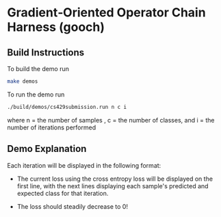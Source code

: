 # Gradient‑Oriented Operator Chain Harness (gooch)

## Build Instructions

To build the demo run 

```bash
make demos
```

To run the demo run

```bash
./build/demos/cs429submission.run n c i
```

where n = the number of samples , c = the number of classes, and i = the number of iterations performed

## Demo Explanation
Each iteration will be displayed in the following format: 

- The current loss using the cross entropy loss will be displayed on the first line, with the next lines displaying each sample's predicted and expected class for that iteration.

- The loss should steadily decrease to 0!
